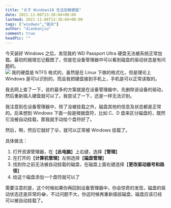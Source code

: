 ```yaml
---
title: "关于 Windows10 无法加载硬盘"
date: 2021-11-06T13:38:04+08:00
lastmod: 2021-11-06T13:38:04+08:00
tags: ["windwos","驱动"]
author: "dianbanjiu"
comment: true
headPic: ""
---
```


今天装好 Windows 之后，发现我的 WD Passport Ultra 硬盘无法被系统正常加载。最初的报错忘记截图了，但是在设备管理器中可以看到磁盘的驱动状态是有问题的。  
![](https://i.imgur.com/BXgY2LS.png)
我的硬盘是 NTFS 格式的，虽然是在 Linux 下做的格式化，但是理论上 Windows 是可以识别的，而且我把硬盘接到手机上，手机是可以正常读取的。  

我去网上查了一下，说的最多的方案就是在设备管理器中，先删除该设备的驱动，然后重新插入硬盘就可以了。我尝试了一下，还是一样无法识别。  

我注意到在设备管理器中，除了没被挂载之外，磁盘其他的信息及状态都是正常的。后来想到 Windows 下面一般是根据盘符，比如 C、D 盘来区分磁盘的，既然它没被自动挂载，那我就手动给个盘符好了。  

然后，啊，然后它就好了😲，就可以正常被 Windows 挂载了。   

具体做法：  
1. 打开资源管理器，在【**此电脑**】上右键，选择【**管理**】
2. 在打开的【**计算机管理**】左侧选择【**磁盘管理**】
3. 找到你之前无法被自动挂载的磁盘，在磁盘上面右键选择【**更改驱动器号和路径**】
4. 给这个磁盘添加一个盘符就可以了

需要注意的是，这个时候如果你再回到设备管理器中，你会惊奇的发现，磁盘的驱动状态还是异常的😂，不过问题不大，你这时候再重新插拔磁盘，磁盘应该已经可以被自动挂载了。